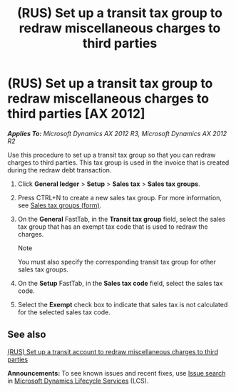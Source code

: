 ﻿---
title: (RUS) Set up a transit tax group to redraw miscellaneous charges to third parties
TOCTitle: (RUS) Set up a transit tax group to redraw miscellaneous charges to third parties
ms:assetid: 4cd4d69d-f81e-4537-b0e7-ed08eb043205
ms:mtpsurl: https://technet.microsoft.com/en-us/library/JJ733217(v=AX.60)
ms:contentKeyID: 49685185
ms.date: 04/18/2014
mtps_version: v=AX.60
---

# (RUS) Set up a transit tax group to redraw miscellaneous charges to third parties [AX 2012]


_**Applies To:** Microsoft Dynamics AX 2012 R3, Microsoft Dynamics AX 2012 R2_

Use this procedure to set up a transit tax group so that you can redraw charges to third parties. This tax group is used in the invoice that is created during the redraw debt transaction.

1.  Click **General ledger** \> **Setup** \> **Sales tax** \> **Sales tax groups**.

2.  Press CTRL+N to create a new sales tax group. For more information, see [Sales tax groups (form)](https://technet.microsoft.com/en-us/library/aa498345\(v=ax.60\)).

3.  On the **General** FastTab, in the **Transit tax group** field, select the sales tax group that has an exempt tax code that is used to redraw the charges.
    

    > [!NOTE]
    > <P>You must also specify the corresponding transit tax group for other sales tax groups.</P>



4.  On the **Setup** FastTab, in the **Sales tax code** field, select the sales tax code.

5.  Select the **Exempt** check box to indicate that sales tax is not calculated for the selected sales tax code.

## See also

[(RUS) Set up a transit account to redraw miscellaneous charges to third parties](rus-set-up-a-transit-account-to-redraw-miscellaneous-charges-to-third-parties.md)

  
**Announcements:** To see known issues and recent fixes, use [Issue search](http://go.microsoft.com/fwlink/?linkid=389258) in [Microsoft Dynamics Lifecycle Services](http://go.microsoft.com/fwlink/?linkid=306505) (LCS).

